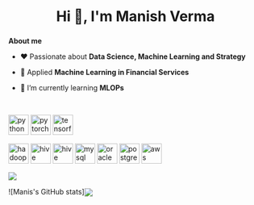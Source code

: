 <h1 align="center">Hi 👋, I'm Manish Verma</h1>
<h3 align="center"></h3>

**About me**

- ❤️ Passionate about **Data Science, Machine Learning and Strategy**

- 🔭 Applied **Machine Learning in Financial Services**

- 🌱 I’m currently learning **MLOPs**

<BR>

<p align="left"> <img src="https://www.vectorlogo.zone/logos/python/python-icon.svg" alt="python" width="40" height="40"/> <img src="https://www.vectorlogo.zone/logos/pytorch/pytorch-icon.svg" alt="pytorch" width="40" height="40"/> <img 
src="https://www.vectorlogo.zone/logos/tensorflow/tensorflow-icon.svg" alt="tensorflow" width="40" height="40"/></p><p> <img                                                       src="https://www.vectorlogo.zone/logos/apache_hadoop/apache_hadoop-icon.svg" alt="hadoop" width="40" height="40"/> <img src="https://www.vectorlogo.zone/logos/apache_hive/apache_hive-icon.svg" alt="hive" width="40" height="40"/> <img 
src="https://www.vectorlogo.zone/logos/apache_spark/apache_spark-icon.svg" alt="hive" width="40" height="40"/> <img 
src="https://www.vectorlogo.zone/logos/mysql/mysql-icon.svg" alt="mysql" width="40" height="40"/> <img 
src="https://www.vectorlogo.zone/logos/oracle/oracle-icon.svg" alt="oracle" width="40" height="40"/> <img 
src="https://www.vectorlogo.zone/logos/postgresql/postgresql-icon.svg" alt="postgresql" width="40" height="40"/> <img 
src="https://www.vectorlogo.zone/logos/amazon_aws/amazon_aws-icon.svg" alt="aws" width="40" height="40"/> 

<!---  
 
<p><img align="center" src="https://github-readme-stats.vercel.app/api/top-langs/?username=mvrm&layout=compact&hide=html" alt="mvrm" /></p>


 <p align="left">
<a href="https://linkedin.com/in/manishvrmv" target="blank"><img align="center" src="https://cdn.jsdelivr.net/npm/simple-icons@3.0.1/icons/linkedin.svg" alt="manishvrmv" height="30" width="30" /></a>
<a href="https://twitter.com/manishvermav" target="blank"><img align="center" src="https://cdn.jsdelivr.net/npm/simple-icons@v3/icons/twitter.svg" alt="manishvrmv" height="30" width="30" /></a>  
</p>
--->
 
<a href=""> <img align="center" src="https://github-readme-stats-sigma-five.vercel.app/api/top-langs/?username=Mvrm&theme=react&line_height=40&hide=css"/> </a>

![Manis's GitHub stats]<img align="center" src="https://github-readme-stats.vercel.app/api?username=Mvrm&show_icons=true&bg_color=00000000&theme=react&line_height=40&hide=css"/> </a>
 
